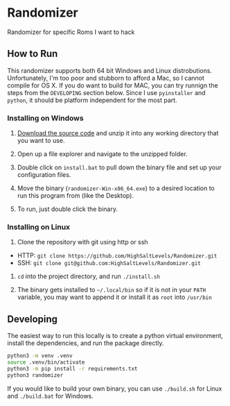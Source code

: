 # Randomizer
Randomizer for specific Roms I want to hack

## How to Run
This randomizer supports both 64 bit Windows and Linux distrobutions. Unfortunately, I'm too poor and stubborn to afford a Mac, so I cannot compile for OS X. If you do want to build for MAC, you can try runnign the steps from the `DEVELOPING` section below. Since I use `pyinstaller` and `python`, it should be platform independent for the most part.

### Installing on Windows
1. [Download the source code](https://github.com/HighSaltLevels/Randomizer/archive/refs/tags/0.2.1.zip) and unzip it into any working directory that you want to use.

1. Open up a file explorer and navigate to the unzipped folder.

1. Double click on `install.bat` to pull down the binary file and set up your configuration files.

1. Move the binary (`randomizer-Win-x86_64.exe`) to a desired location to run this program from (like the Desktop).

1. To run, just double click the binary.

### Installing on Linux
1. Clone the repository with git using http or ssh

 - HTTP: `git clone https://github.com/HighSaltLevels/Randomizer.git`
 - SSH: `git clone git@github.com:HighSaltLevels/Randomizer.git`

1. `cd` into the project directory, and run `./install.sh`

1. The binary gets installed to `~/.local/bin` so if it is not in your `PATH` variable, you may want to append it or install it as `root` into `/usr/bin`

## Developing

The easiest way to run this locally is to create a python virtual environment, install the dependencies, and run the package directly.

```bash
python3 -m venv .venv
source .venv/bin/activate
python3 -m pip install -r requirements.txt
python3 randomizer
```

If you would like to build your own binary, you can use `./build.sh` for Linux and `./build.bat` for Windows.
